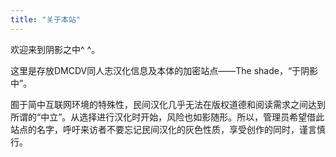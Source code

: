 ```yaml
---
title: "关于本站"
---
```


欢迎来到阴影之中^ ^。  

这里是存放DMCDV同人志汉化信息及本体的加密站点——The shade，“于阴影中”。

囿于简中互联网环境的特殊性，民间汉化几乎无法在版权道德和阅读需求之间达到所谓的“中立”。从选择进行汉化时开始，风险也如影随形。所以，管理员希望借此站点的名字，呼吁来访者不要忘记民间汉化的灰色性质，享受创作的同时，谨言慎行。



